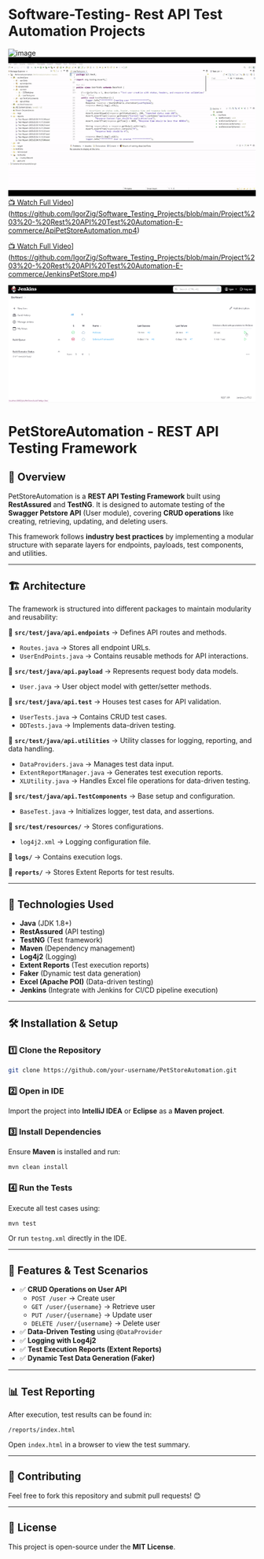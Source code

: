 # Software-Testing- Rest API Test Automation Projects

![image](https://github.com/user-attachments/assets/d9cc0503-1741-420f-8cc1-3d89b23c5000)
![Preview](https://github.com/IgorZig/Software_Testing_Projects/blob/main/Project%203%20-%20Rest%20API%20Test%20Automation-E-commerce/ApiPetStoreAutomation-ezgif.com-video-to-gif-converter.gif)
[📺 Watch Full Video](https://img.youtube.com/vi/VIDEO_ID/0.jpg)](https://github.com/IgorZig/Software_Testing_Projects/blob/main/Project%203%20-%20Rest%20API%20Test%20Automation-E-commerce/ApiPetStoreAutomation.mp4)


[📺 Watch Full Video](https://img.youtube.com/vi/VIDEO_ID/0.jpg)](https://github.com/IgorZig/Software_Testing_Projects/blob/main/Project%203%20-%20Rest%20API%20Test%20Automation-E-commerce/JenkinsPetStore.mp4)

![Preview](https://github.com/IgorZig/Software_Testing_Projects/blob/main/Project%203%20-%20Rest%20API%20Test%20Automation-E-commerce/JenkinsPetStore-ezgif.com-video-to-gif-converter.gif)



# PetStoreAutomation - REST API Testing Framework

## 📌 Overview
PetStoreAutomation is a **REST API Testing Framework** built using **RestAssured** and **TestNG**. It is designed to automate testing of the **Swagger Petstore API** (User module), covering **CRUD operations** like creating, retrieving, updating, and deleting users.

This framework follows **industry best practices** by implementing a modular structure with separate layers for endpoints, payloads, test components, and utilities.

---

## 🏗️ Architecture
The framework is structured into different packages to maintain modularity and reusability:

📂 **`src/test/java/api.endpoints`** → Defines API routes and methods.
- `Routes.java` → Stores all endpoint URLs.
- `UserEndPoints.java` → Contains reusable methods for API interactions.

📂 **`src/test/java/api.payload`** → Represents request body data models.
- `User.java` → User object model with getter/setter methods.

📂 **`src/test/java/api.test`** → Houses test cases for API validation.
- `UserTests.java` → Contains CRUD test cases.
- `DDTests.java` → Implements data-driven testing.

📂 **`src/test/java/api.utilities`** → Utility classes for logging, reporting, and data handling.
- `DataProviders.java` → Manages test data input.
- `ExtentReportManager.java` → Generates test execution reports.
- `XLUtility.java` → Handles Excel file operations for data-driven testing.

📂 **`src/test/java/api.TestComponents`** → Base setup and configuration.
- `BaseTest.java` → Initializes logger, test data, and assertions.

📂 **`src/test/resources/`** → Stores configurations.
- `log4j2.xml` → Logging configuration file.

📂 **`logs/`** → Contains execution logs.

📂 **`reports/`** → Stores Extent Reports for test results.

---

## 🔧 Technologies Used
- **Java** (JDK 1.8+)
- **RestAssured** (API testing)
- **TestNG** (Test framework)
- **Maven** (Dependency management)
- **Log4j2** (Logging)
- **Extent Reports** (Test execution reports)
- **Faker** (Dynamic test data generation)
- **Excel (Apache POI)** (Data-driven testing)
- **Jenkins** (Integrate with Jenkins for CI/CD pipeline execution)

---

## 🛠️ Installation & Setup

### 1️⃣ Clone the Repository
```sh
git clone https://github.com/your-username/PetStoreAutomation.git
```

### 2️⃣ Open in IDE
Import the project into **IntelliJ IDEA** or **Eclipse** as a **Maven project**.

### 3️⃣ Install Dependencies
Ensure **Maven** is installed and run:
```sh
mvn clean install
```

### 4️⃣ Run the Tests
Execute all test cases using:
```sh
mvn test
```
Or run `testng.xml` directly in the IDE.

---

## 🚀 Features & Test Scenarios
- ✅ **CRUD Operations on User API**
  - `POST /user` → Create user
  - `GET /user/{username}` → Retrieve user
  - `PUT /user/{username}` → Update user
  - `DELETE /user/{username}` → Delete user
- ✅ **Data-Driven Testing** using `@DataProvider`
- ✅ **Logging with Log4j2**
- ✅ **Test Execution Reports (Extent Reports)**
- ✅ **Dynamic Test Data Generation (Faker)**

---

## 📊 Test Reporting
After execution, test results can be found in:
```
/reports/index.html
```
Open `index.html` in a browser to view the test summary.

---


## 🤝 Contributing
Feel free to fork this repository and submit pull requests! 😊

---

## 📜 License
This project is open-source under the **MIT License**.


